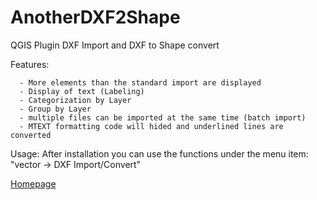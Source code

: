 # AnotherDXF2Shape
QGIS Plugin DXF Import and DXF to Shape convert


Features:
      
      - More elements than the standard import are displayed 
      - Display of text (Labeling)
      - Categorization by Layer
      - Group by Layer
      - multiple files can be imported at the same time (batch import) 
      - MTEXT formatting code will hided and underlined lines are converted
      

Usage:
After installation you can use the functions under the menu item:
 "vector -> DXF Import/Convert"

[Homepage](http://gis.makobo.de/en_qgis-dxfimport-dxf2shape/)
